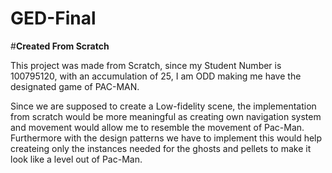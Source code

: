 # GED-Final

#**Created From Scratch** 

This project was made from Scratch, since my Student Number is 100795120, with an accumulation of 25, I am ODD making me have the designated game of PAC-MAN.

Since we are supposed to create a Low-fidelity scene, the implementation from scratch would be more meaningful as creating own navigation system and movement would allow me to resemble the movement of Pac-Man. Furthermore with the design patterns we have to implement this would help createing only the instances needed for the ghosts and pellets to make it look like a level out of Pac-Man.
